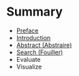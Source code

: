 # Summary

* [Preface](README.md)
* [Introduction](Introduction.md)
* [Abstract (Abstraire)](abstract.md)
* [Search (Fouiller)](search_fouiller.md)
* Evaluate
* Visualize

